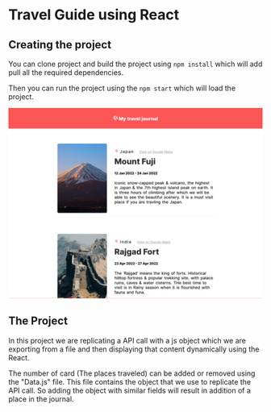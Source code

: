# Travel Guide using React

## Creating the project

You can clone project and build the project using ```npm install``` which will add pull all the required dependencies.

Then you can run the project using the ```npm start``` which will load the project.

![image](./src/Travel_Jornal.png)

## The Project

In this project we are replicating a API call with a js object which we are exporting from a file and then displaying that content dynamically using the React.

The number of card (The places traveled) can be added or removed using the "Data.js" file. This file contains the object that we use to replicate the API call. So adding the object with similar fields will result in addition of a place in the journal.
